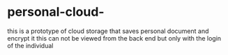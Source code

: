 # personal-cloud-
this is a prototype of cloud storage that saves personal document and encrypt it this can not be viewed from the back end but only with the login of the individual
